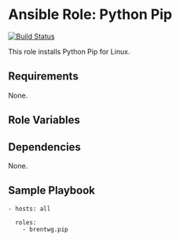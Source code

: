 # Ansible Role: Python Pip
[![Build Status](https://travis-ci.org/brentwg/ansible-role-pip.svg?branch=master)](https://travis-ci.org/brentwg/ansible-role-pip)

This role installs Python Pip for Linux.

## Requirements  

None.  

## Role Variables 

## Dependencies

None.  

## Sample Playbook
```
- hosts: all
  
  roles:
    - brentwg.pip
```
